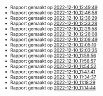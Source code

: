 * Rapport gemaakt op [2022-12-10_12:49:49](rapport/2022-12-10_12-49-49.md) 
* Rapport gemaakt op [2022-12-10_12:46:58](rapport/2022-12-10_12-46-58.md) 
* Rapport gemaakt op [2022-12-10_12:36:29](rapport/2022-12-10_12-36-29.md) 
* Rapport gemaakt op [2022-12-10_12:33:28](rapport/2022-12-10_12-33-28.md) 
* Rapport gemaakt op [2022-12-10_12:29:58](rapport/2022-12-10_12-29-58.md) 
* Rapport gemaakt op [2022-12-10_12:26:08](rapport/2022-12-10_12-26-08.md) 
* Rapport gemaakt op [2022-12-10_12:09:49](rapport/2022-12-10_12-09-49.md) 
* Rapport gemaakt op [2022-12-10_12:05:10](rapport/2022-12-10_12-05-10.md) 
* Rapport gemaakt op [2022-12-10_12:03:35](rapport/2022-12-10_12-03-35.md) 
* Rapport gemaakt op [2022-12-10_11:59:56](rapport/2022-12-10_11-59-56.md) 
* Rapport gemaakt op [2022-12-10_11:56:57](rapport/2022-12-10_11-56-57.md) 
* Rapport gemaakt op [2022-12-10_11:54:52](rapport/2022-12-10_11-54-52.md) 
* Rapport gemaakt op [2022-12-10_11:47:41](rapport/2022-12-10_11-47-41.md) 
* Rapport gemaakt op [2022-12-10_11:34:37](rapport/2022-12-10_11-34-37.md) 
* Rapport gemaakt op [2022-12-10_11:18:29](rapport/2022-12-10_11-18-29.md) 
* Rapport gemaakt op [2022-12-10_11:14:44](rapport/2022-12-10_11-14-44.md) 



